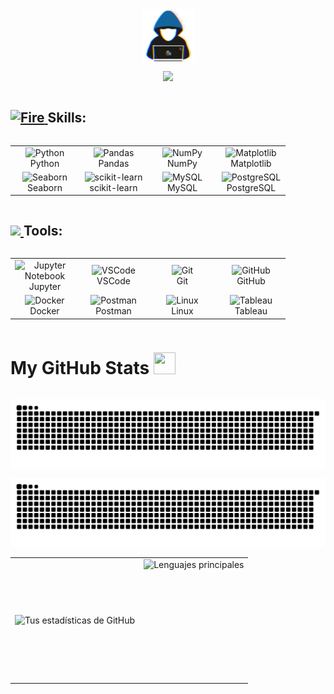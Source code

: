 <div>
  <a href="#">
    <img width="100%" height="15" src="https://user-images.githubusercontent.com/73097560/115834477-dbab4500-a447-11eb-908a-139a6edaec5c.gif" />
  </a>
</div>

<div align="center">
  <p align="center">
    <img src="./assets/about_me.gif" width="85px" align="center">
  </p>
  <p align="center">
    <img src="https://readme-typing-svg.demolab.com/?lines=Data%20Scientist;Python%20Developer;Machine%20Learning%20Enthusiast;SQL%20&%20Data%20Analysis&font=Fira%20Code&center=true&width=440&height=45&color=00FFFF&vCenter=true&pause=1000&size=26" />
  </p>
</div>

<div style="display: flex; align-items: center">
  <h2>
    <a href="#-my-github-stats--">
      <img src="https://user-images.githubusercontent.com/74038190/216122041-518ac897-8d92-4c6b-9b3f-ca01dcaf38ee.png" alt="Fire" width="20" height="25" />
    </a>
    Skills:
  </h2>
</div>

<div style="display: flex; align-items: flex-start; align: center">
<table align="center">
  <tr>
    <td align="center" width="96">
      <img src="https://techstack-generator.vercel.app/python-icon.svg" alt="Python" width="65" height="65" />
      <br>Python
    </td>
    <td align="center" width="96">
      <img src="https://skillicons.dev/icons?i=pandas" width="55" height="65" alt="Pandas" />
      <br>Pandas
    </td>
    <td align="center" width="96">
      <img src="https://skillicons.dev/icons?i=numpy" width="55" height="65" alt="NumPy" />
      <br>NumPy
    </td>
    <td align="center" width="96">
      <img src="https://skillicons.dev/icons?i=matplotlib" width="55" height="65" alt="Matplotlib" />
      <br>Matplotlib
    </td>
  </tr>
  <tr>
    <td align="center" width="96">
      <img src="https://skillicons.dev/icons?i=seaborn" width="55" height="65" alt="Seaborn" />
      <br>Seaborn
    </td>
    <td align="center" width="96">
      <img src="https://skillicons.dev/icons?i=sklearn" width="55" height="65" alt="scikit-learn" />
      <br>scikit-learn
    </td>
    <td align="center" width="96">
      <img src="https://skillicons.dev/icons?i=mysql" width="55" height="65" alt="MySQL" />
      <br>MySQL
    </td>
    <td align="center" width="96">
      <img src="https://skillicons.dev/icons?i=postgres" width="55" height="65" alt="PostgreSQL" />
      <br>PostgreSQL
    </td>
  </tr>
</table>
</div>

<div style="display: flex; align-items: center">
  <h2>
    <a href="#-my-github-stats--">
      <img src="https://media.giphy.com/media/WUlplcMpOCEmTGBtBW/giphy.gif" width="35">
    </a>
    Tools:
  </h2>
</div>

<div style="display: flex; align-items: flex-start; align: center">
<table align="center">
  <tr>
    <td align="center" width="96">
      <img src="https://skillicons.dev/icons?i=jupyter" width="55" height="65" alt="Jupyter Notebook" />
      <br>Jupyter
    </td>
    <td align="center" width="96">
      <img src="https://skillicons.dev/icons?i=vscode" width="55" height="65" alt="VSCode" />
      <br>VSCode
    </td>
    <td align="center" width="96">
      <img src="https://skillicons.dev/icons?i=git" width="55" height="65" alt="Git" />
      <br>Git
    </td>
    <td align="center" width="96">
      <img src="https://skillicons.dev/icons?i=github" width="55" height="65" alt="GitHub" />
      <br>GitHub
    </td>
  </tr>
  <tr>
    <td align="center" width="96">
      <img src="https://skillicons.dev/icons?i=docker" width="55" height="65" alt="Docker" />
      <br>Docker
    </td>
    <td align="center" width="96">
      <img src="https://skillicons.dev/icons?i=postman" width="55" height="65" alt="Postman" />
      <br>Postman
    </td>
    <td align="center" width="96">
      <img src="https://skillicons.dev/icons?i=linux" width="55" height="65" alt="Linux" />
      <br>Linux
    </td>
    <td align="center" width="96">
      <img src="https://skillicons.dev/icons?i=tableau" width="55" height="65" alt="Tableau" />
      <br>Tableau
    </td>
  </tr>
</table>
</div>

<div style="display: flex; align-items: center">
  <h1>My GitHub Stats
    <a href="#-my-github-stats--">
      <img src="https://raw.githubusercontent.com/HighAmbition211/HighAmbition211/auxiliary/others/charts.gif" width="35px" height="35px" />
    </a>
  </h1>
</div>

![snake gif](https://github.com/HumbleG0d/HumbleG0d/blob/output/github-snake-dark.svg)

<picture>
  <source media="(prefers-color-scheme: dark)" srcset="github-snake-dark.svg" />
  <source media="(prefers-color-scheme: light)" srcset="github-snake.svg" />
  <img alt="github-snake" src="github-snake.svg" />
</picture>

<table>
  <tr>
    <td>
      <img align="left" src="https://github-readme-stats.vercel.app/api?username=tu_usuario&show_icons=true&theme=tokyonight" alt="Tus estadísticas de GitHub" />
    </td>
    <td>
      <img height="195px" align="right" alt="Lenguajes principales" src="https://github-readme-stats.vercel.app/api/top-langs/?username=tu_usuario&layout=compact&theme=tokyonight" />
    </td>
  </tr>
</table>

<div>
  <a href="#">
    <img width="100%" height="15" src="https://user-images.githubusercontent.com/73097560/115834477-dbab4500-a447-11eb-908a-139a6edaec5c.gif" />
  </a>
</div>
